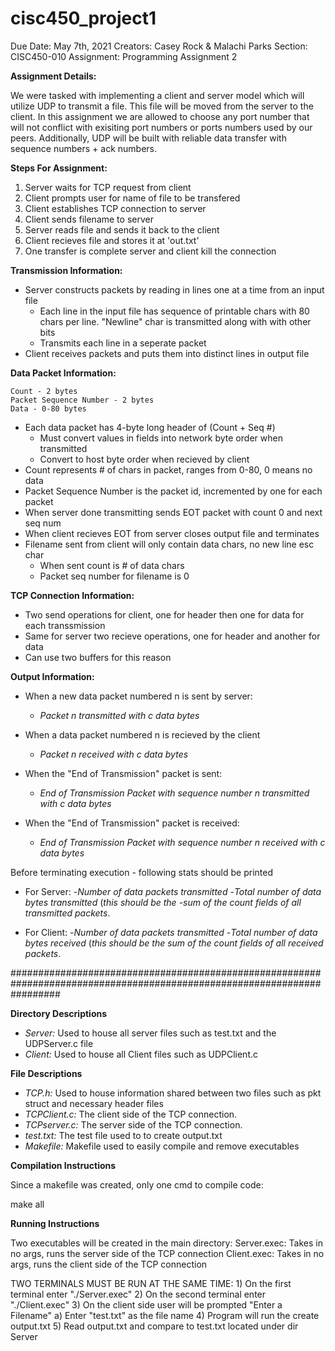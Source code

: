 # cisc450_project1

Due Date: 	May 7th, 2021
Creators:	Casey Rock & Malachi Parks
Section:	CISC450-010
Assignment:	Programming Assignment 2


**Assignment Details:**

We were tasked with implementing a client and server model which will utilize
UDP to transmit a file. This file will be moved from the server to the client.
In this assignment we are allowed to choose any port number that will not conflict
with exisiting port numbers or ports numbers used by our peers. Additionally, UDP will
be built with reliable data transfer with sequence numbers + ack numbers.




















**Steps For Assignment:**

1) Server waits for TCP request from client
2) Client prompts user for name of file to be transfered
3) Client establishes TCP connection to server
4) Client sends filename to server
5) Server reads file and sends it back to the client
6) Client recieves file and stores it at 'out.txt'
7) One transfer is complete server and client kill the connection


**Transmission Information:**

* Server constructs packets by reading in lines one at a time from an input file
	- Each line in the input file has sequence of printable chars with 
	80 chars per line. "Newline" char is transmitted along with with other bits
	- Transmits each line in a seperate packet
* Client receives packets and puts them into distinct lines in output file

**Data Packet Information:**

	Count - 2 bytes
	Packet Sequence Number - 2 bytes
	Data - 0-80 bytes

* Each data packet has 4-byte long header of (Count + Seq #)
	- Must convert values in fields into network byte order when transmitted
	- Convert to host byte order when recieved by client
* Count represents # of chars in packet, ranges from 0-80, 0 means no data
* Packet Sequence Number is the packet id, incremented by one for each packet
* When server done transmitting sends EOT packet with count 0 and next seq num
* When client recieves EOT from server closes output file and terminates
* Filename sent from client will only contain data chars, no new line esc char
	- When sent count is # of data chars
	- Packet seq number for filename is 0

**TCP Connection Information:**

* Two send operations for client, one for header then one for data for each transsmission
* Same for server two recieve operations, one for header and another for data
* Can use two buffers for this reason


**Output Information:**

* When a new data packet numbered n is sent by server:
	- _Packet_ _n_ _transmitted_ _with_ _c_ _data bytes_

* When a data packet numbered n is recieved by the client
	- _Packet_ _n_ _received_ _with_ _c_ _data_ _bytes_

* When the "End of Transmission" packet is sent:
	- _End_ _of_ _Transmission_ _Packet_ _with_ _sequence_ _number_ _n_ _transmitted_ _with_ _c_ _data bytes_

* When the "End of Transmission" packet is received:
	- _End_ _of_ _Transmission_ _Packet_ _with_ _sequence_ _number_ _n_ _received_ _with_ _c_ _data_ _bytes_

Before terminating execution - following stats should be printed
* For Server:
	-_Number_ _of_ _data_ _packets_ _transmitted_
	-_Total_ _number_ _of_ _data_ _bytes_ _transmitted_ (_this_ _should_ _be_ _the_
	-_sum_ _of_ _the_ _count_ _fields_ _of_ _all_ _transmitted_ _packets_. 

* For Client:
	-_Number_ _of_ _data_ _packets_ _transmitted_
	-_Total_ _number_ _of_ _data_ _bytes_ _received_ (_this_ _should_ _be_ _the_ _sum_
	_of_ _the_ _count_ _fields_ _of_ _all_ _received_ _packets_.

#########################################################################################################################

**Directory Descriptions**

* _Server:_ Used to house all server files such as test.txt and the UDPServer.c file
* _Client:_ Used to house all Client files such as UDPClient.c


**File Descriptions**

* _TCP.h:_ Used to house information shared between two files such as pkt struct and necessary header files
* _TCPClient.c:_ The client side of the TCP connection.
* _TCPserver.c:_ The server side of the TCP connection.
* _test.txt:_ The test file used to to create output.txt
* _Makefile:_ Makefile used to easily compile and remove executables


**Compilation Instructions**

Since a makefile was created, only one cmd to compile code:

make all


**Running Instructions**

Two executables will be created in the main directory:
	Server.exec: Takes in no args, runs the server side of the TCP connection
	Client.exec: Takes in no args, runs the client side of the TCP connection

TWO TERMINALS MUST BE RUN AT THE SAME TIME:
	1) On the first terminal enter "./Server.exec"
	2) On the second terminal enter "./Client.exec"
	3) On the client side user will be prompted "Enter a Filename"
		a) Enter "test.txt" as the file name
	4) Program will run the create output.txt
	5) Read output.txt and compare to test.txt located under dir Server
